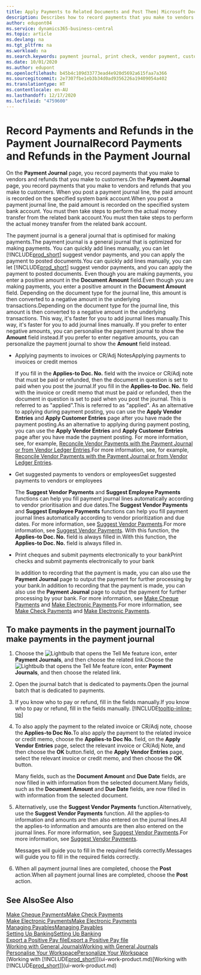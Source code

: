 ```yaml
---
title: Apply Payments to Related Documents and Post Them| Microsoft Docs
description: Describes how to record payments that you make to vendors and refunds that you make to customers.
author: edupont04
ms.service: dynamics365-business-central
ms.topic: article
ms.devlang: na
ms.tgt_pltfrm: na
ms.workload: na
ms.search.keywords: payment journal, print check, vendor payment, customer refund, creditor, debt, balance due, AP
ms.date: 10/01/2020
ms.author: edupont
ms.openlocfilehash: b45b4c109d33773ead4e920d5692a615faa7a366
ms.sourcegitcommit: 2e7307fbe1eb3b34d0ad9356226a19409054a402
ms.translationtype: HT
ms.contentlocale: en-AU
ms.lasthandoff: 12/17/2020
ms.locfileid: "4759600"
---
```

# <a name="record-payments-and-refunds-in-the-payment-journal"></a><span data-ttu-id="ca4fe-103">Record Payments and Refunds in the Payment Journal</span><span class="sxs-lookup"><span data-stu-id="ca4fe-103">Record Payments and Refunds in the Payment Journal</span></span>

<span data-ttu-id="ca4fe-104">On the **Payment Journal** page, you record payments that you make to vendors and refunds that you make to customers.</span><span class="sxs-lookup"><span data-stu-id="ca4fe-104">On the **Payment Journal** page, you record payments that you make to vendors and refunds that you make to customers.</span></span> <span data-ttu-id="ca4fe-105">When you post a payment journal line, the paid amount is recorded on the specified system bank account.</span><span class="sxs-lookup"><span data-stu-id="ca4fe-105">When you post a payment journal line, the paid amount is recorded on the specified system bank account.</span></span> <span data-ttu-id="ca4fe-106">You must then take steps to perform the actual money transfer from the related bank account.</span><span class="sxs-lookup"><span data-stu-id="ca4fe-106">You must then take steps to perform the actual money transfer from the related bank account.</span></span>  

<span data-ttu-id="ca4fe-107">The payment journal is a general journal that is optimised for making payments.</span><span class="sxs-lookup"><span data-stu-id="ca4fe-107">The payment journal is a general journal that is optimized for making payments.</span></span> <span data-ttu-id="ca4fe-108">You can quickly add lines manually, you can let [!INCLUDE[prod_short](includes/prod_short.md)] suggest vendor payments, and you can apply the payment to posted documents.</span><span class="sxs-lookup"><span data-stu-id="ca4fe-108">You can quickly add lines manually, you can let [!INCLUDE[prod_short](includes/prod_short.md)] suggest vendor payments, and you can apply the payment to posted documents.</span></span> <span data-ttu-id="ca4fe-109">Even though you are making payments, you enter a positive amount in the **Document Amount** field.</span><span class="sxs-lookup"><span data-stu-id="ca4fe-109">Even though you are making payments, you enter a positive amount in the **Document Amount** field.</span></span> <span data-ttu-id="ca4fe-110">Depending on the document type for the journal line, this amount is then converted to a negative amount in the underlying transactions.</span><span class="sxs-lookup"><span data-stu-id="ca4fe-110">Depending on the document type for the journal line, this amount is then converted to a negative amount in the underlying transactions.</span></span> <span data-ttu-id="ca4fe-111">This way, it's faster for you to add journal lines manually.</span><span class="sxs-lookup"><span data-stu-id="ca4fe-111">This way, it's faster for you to add journal lines manually.</span></span> <span data-ttu-id="ca4fe-112">If you prefer to enter negative amounts, you can personalise the payment journal to show the **Amount** field instead.</span><span class="sxs-lookup"><span data-stu-id="ca4fe-112">If you prefer to enter negative amounts, you can personalize the payment journal to show the **Amount** field instead.</span></span>  

- <span data-ttu-id="ca4fe-113">Applying payments to invoices or CR/Adj Notes</span><span class="sxs-lookup"><span data-stu-id="ca4fe-113">Applying payments to invoices or credit memos</span></span>

    <span data-ttu-id="ca4fe-114">If you fill in the **Applies-to Doc. No.** field with the invoice or CR/Adj note that must be paid or refunded, then the document in question is set to paid when you post the journal.</span><span class="sxs-lookup"><span data-stu-id="ca4fe-114">If you fill in the **Applies-to Doc. No.** field with the invoice or credit memo that must be paid or refunded, then the document in question is set to paid when you post the journal.</span></span> <span data-ttu-id="ca4fe-115">This is referred to as "applied".</span><span class="sxs-lookup"><span data-stu-id="ca4fe-115">This is referred to as "applied".</span></span> <span data-ttu-id="ca4fe-116">As an alternative to applying during payment posting, you can use the **Apply Vendor Entries** and **Apply Customer Entries** page after you have made the payment posting.</span><span class="sxs-lookup"><span data-stu-id="ca4fe-116">As an alternative to applying during payment posting, you can use the **Apply Vendor Entries** and **Apply Customer Entries** page after you have made the payment posting.</span></span> <span data-ttu-id="ca4fe-117">For more information, see, for example, [Reconcile Vendor Payments with the Payment Journal or from Vendor Ledger Entries](payables-how-apply-purchase-transactions-manually.md).</span><span class="sxs-lookup"><span data-stu-id="ca4fe-117">For more information, see, for example, [Reconcile Vendor Payments with the Payment Journal or from Vendor Ledger Entries](payables-how-apply-purchase-transactions-manually.md).</span></span>  

- <span data-ttu-id="ca4fe-118">Get suggested payments to vendors or employees</span><span class="sxs-lookup"><span data-stu-id="ca4fe-118">Get suggested payments to vendors or employees</span></span>

    <span data-ttu-id="ca4fe-119">The **Suggest Vendor Payments** and **Suggest Employee Payments** functions can help you fill payment journal lines automatically according to vendor prioritisation and due dates.</span><span class="sxs-lookup"><span data-stu-id="ca4fe-119">The **Suggest Vendor Payments** and **Suggest Employee Payments** functions can help you fill payment journal lines automatically according to vendor prioritization and due dates.</span></span> <span data-ttu-id="ca4fe-120">For more information, see [Suggest Vendor Payments](payables-how-suggest-vendor-payments.md).</span><span class="sxs-lookup"><span data-stu-id="ca4fe-120">For more information, see [Suggest Vendor Payments](payables-how-suggest-vendor-payments.md).</span></span> <span data-ttu-id="ca4fe-121">With this function, the **Applies-to Doc. No.** field is always filled in.</span><span class="sxs-lookup"><span data-stu-id="ca4fe-121">With this function, the **Applies-to Doc. No.** field is always filled in.</span></span>  

- <span data-ttu-id="ca4fe-122">Print cheques and submit payments electronically to your bank</span><span class="sxs-lookup"><span data-stu-id="ca4fe-122">Print checks and submit payments electronically to your bank</span></span>

    <span data-ttu-id="ca4fe-123">In addition to recording that the payment is made, you can also use the **Payment Journal** page to output the payment for further processing by your bank.</span><span class="sxs-lookup"><span data-stu-id="ca4fe-123">In addition to recording that the payment is made, you can also use the **Payment Journal** page to output the payment for further processing by your bank.</span></span> <span data-ttu-id="ca4fe-124">For more information, see [Make Cheque Payments](payables-how-work-checks.md) and [Make Electronic Payments](finance-make-payments-with-bank-data-conversion-service-or-sepa-credit-transfer.md#exporting-payments-to-a-bank-file).</span><span class="sxs-lookup"><span data-stu-id="ca4fe-124">For more information, see [Make Check Payments](payables-how-work-checks.md) and [Make Electronic Payments](finance-make-payments-with-bank-data-conversion-service-or-sepa-credit-transfer.md#exporting-payments-to-a-bank-file).</span></span>  

## <a name="to-make-payments-in-the-payment-journal"></a><span data-ttu-id="ca4fe-125">To make payments in the payment journal</span><span class="sxs-lookup"><span data-stu-id="ca4fe-125">To make payments in the payment journal</span></span>

1. <span data-ttu-id="ca4fe-126">Choose the ![Lightbulb that opens the Tell Me feature](media/ui-search/search_small.png "Tell me what you want to do") icon, enter **Payment Journals**, and then choose the related link.</span><span class="sxs-lookup"><span data-stu-id="ca4fe-126">Choose the ![Lightbulb that opens the Tell Me feature](media/ui-search/search_small.png "Tell me what you want to do") icon, enter **Payment Journals**, and then choose the related link.</span></span>
2. <span data-ttu-id="ca4fe-127">Open the journal batch that is dedicated to payments.</span><span class="sxs-lookup"><span data-stu-id="ca4fe-127">Open the journal batch that is dedicated to payments.</span></span>
3. <span data-ttu-id="ca4fe-128">If you know who to pay or refund, fill in the fields manually.</span><span class="sxs-lookup"><span data-stu-id="ca4fe-128">If you know who to pay or refund, fill in the fields manually.</span></span> [!INCLUDE[tooltip-inline-tip](includes/tooltip-inline-tip_md.md)]
4. <span data-ttu-id="ca4fe-129">To also apply the payment to the related invoice or CR/Adj note, choose the **Applies-to Doc No.**</span><span class="sxs-lookup"><span data-stu-id="ca4fe-129">To also apply the payment to the related invoice or credit memo, choose the **Applies-to Doc No.**</span></span> <span data-ttu-id="ca4fe-130">field, on the **Apply Vendor Entries** page, select the relevant invoice or CR/Adj Note, and then choose the **OK** button.</span><span class="sxs-lookup"><span data-stu-id="ca4fe-130">field, on the **Apply Vendor Entries** page, select the relevant invoice or credit memo, and then choose the **OK** button.</span></span>

    <span data-ttu-id="ca4fe-131">Many fields, such as the **Document Amount** and **Due Date** fields, are now filled in with information from the selected document.</span><span class="sxs-lookup"><span data-stu-id="ca4fe-131">Many fields, such as the **Document Amount** and **Due Date** fields, are now filled in with information from the selected document.</span></span>
5. <span data-ttu-id="ca4fe-132">Alternatively, use the **Suggest Vendor Payments** function.</span><span class="sxs-lookup"><span data-stu-id="ca4fe-132">Alternatively, use the **Suggest Vendor Payments** function.</span></span> <span data-ttu-id="ca4fe-133">All the applies-to information and amounts are then also entered on the journal lines.</span><span class="sxs-lookup"><span data-stu-id="ca4fe-133">All the applies-to information and amounts are then also entered on the journal lines.</span></span> <span data-ttu-id="ca4fe-134">For more information, see [Suggest Vendor Payments](payables-how-suggest-vendor-payments.md).</span><span class="sxs-lookup"><span data-stu-id="ca4fe-134">For more information, see [Suggest Vendor Payments](payables-how-suggest-vendor-payments.md).</span></span>

    <span data-ttu-id="ca4fe-135">Messages will guide you to fill in the required fields correctly.</span><span class="sxs-lookup"><span data-stu-id="ca4fe-135">Messages will guide you to fill in the required fields correctly.</span></span>
6.  <span data-ttu-id="ca4fe-136">When all payment journal lines are completed, choose the **Post** action.</span><span class="sxs-lookup"><span data-stu-id="ca4fe-136">When all payment journal lines are completed, choose the **Post** action.</span></span>

## <a name="see-also"></a><span data-ttu-id="ca4fe-137">See Also</span><span class="sxs-lookup"><span data-stu-id="ca4fe-137">See Also</span></span>
[<span data-ttu-id="ca4fe-138">Make Cheque Payments</span><span class="sxs-lookup"><span data-stu-id="ca4fe-138">Make Check Payments</span></span>](payables-how-work-checks.md)  
[<span data-ttu-id="ca4fe-139">Make Electronic Payments</span><span class="sxs-lookup"><span data-stu-id="ca4fe-139">Make Electronic Payments</span></span>](finance-make-payments-with-bank-data-conversion-service-or-sepa-credit-transfer.md#exporting-payments-to-a-bank-file)  
[<span data-ttu-id="ca4fe-140">Managing Payables</span><span class="sxs-lookup"><span data-stu-id="ca4fe-140">Managing Payables</span></span>](payables-manage-payables.md)  
[<span data-ttu-id="ca4fe-141">Setting Up Banking</span><span class="sxs-lookup"><span data-stu-id="ca4fe-141">Setting Up Banking</span></span>](bank-setup-banking.md)  
[<span data-ttu-id="ca4fe-142">Export a Positive Pay file</span><span class="sxs-lookup"><span data-stu-id="ca4fe-142">Export a Positive Pay file</span></span>](finance-how-positive-pay.md)  
[<span data-ttu-id="ca4fe-143">Working with General Journals</span><span class="sxs-lookup"><span data-stu-id="ca4fe-143">Working with General Journals</span></span>](ui-work-general-journals.md)  
[<span data-ttu-id="ca4fe-144">Personalise Your Workspace</span><span class="sxs-lookup"><span data-stu-id="ca4fe-144">Personalize Your Workspace</span></span>](ui-personalization-user.md)  
<span data-ttu-id="ca4fe-145">[Working with [!INCLUDE[prod_short](includes/prod_short.md)]](ui-work-product.md)</span><span class="sxs-lookup"><span data-stu-id="ca4fe-145">[Working with [!INCLUDE[prod_short](includes/prod_short.md)]](ui-work-product.md)</span></span>  
